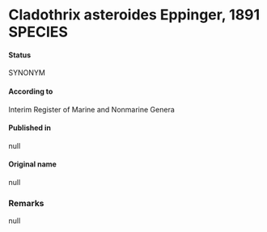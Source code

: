 # Cladothrix asteroides Eppinger, 1891 SPECIES

#### Status
SYNONYM

#### According to
Interim Register of Marine and Nonmarine Genera

#### Published in
null

#### Original name
null

### Remarks
null